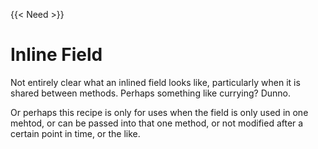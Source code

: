 {{< Need >}}

# Inline Field

Not entirely clear what an inlined field looks like, particularly when it is shared between methods. Perhaps something like currying? Dunno.

Or perhaps this recipe is only for uses when the field is only used in one mehtod, or can be passed into that one method, or not modified after a certain point in time, or the like.
